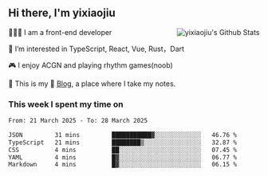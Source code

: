 ## Hi there, I'm yixiaojiu

<img align="right" src="https://bad-apple-github-readme.vercel.app/api?show_icons=true&hide_title=true&hide_rank=true&count_private=true&show_bg=1&username=yixiaojiu" alt="yixiaojiu's Github Stats"/>

🧑🏻‍💻 I am a front-end developer

👀 I’m interested in TypeScript, React, Vue, Rust，Dart

🎮 I enjoy ACGN and playing rhythm games(noob)

🌱 This is my 📝 [Blog](https://note.yixiaojiu.top), a place where I take my notes.

### This week I spent my time on

<!--START_SECTION:waka-->

```txt
From: 21 March 2025 - To: 28 March 2025

JSON         31 mins         ███████████▓░░░░░░░░░░░░░   46.76 %
TypeScript   21 mins         ████████▒░░░░░░░░░░░░░░░░   32.87 %
CSS          4 mins          ██░░░░░░░░░░░░░░░░░░░░░░░   07.45 %
YAML         4 mins          █▓░░░░░░░░░░░░░░░░░░░░░░░   06.77 %
Markdown     4 mins          █▓░░░░░░░░░░░░░░░░░░░░░░░   06.15 %
```

<!--END_SECTION:waka-->

